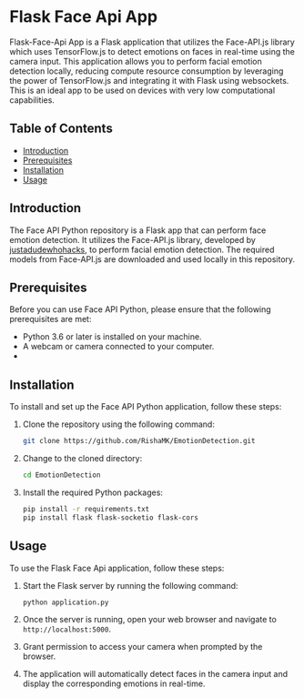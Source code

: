 # Flask Face Api App

Flask-Face-Api App is a Flask application that utilizes the Face-API.js library which uses TensorFlow.js to detect emotions on faces in real-time using the camera input. This application allows you to perform facial emotion detection locally, reducing compute resource consumption by leveraging the power of TensorFlow.js and integrating it with Flask using websockets. This is an ideal app to be used on devices with very low computational capabilities.

## Table of Contents
- [Introduction](#introduction)
- [Prerequisites](#prerequisites)
- [Installation](#installation)
- [Usage](#usage)


## Introduction
The Face API Python repository is a Flask app that can perform face emotion detection. It utilizes the Face-API.js library, developed by [justadudewhohacks](https://github.com/justadudewhohacks), to perform facial emotion detection. The required models from Face-API.js are downloaded and used locally in this repository.

## Prerequisites
Before you can use Face API Python, please ensure that the following prerequisites are met:
- Python 3.6 or later is installed on your machine.
- A webcam or camera connected to your computer.
- 

## Installation
To install and set up the Face API Python application, follow these steps:

1. Clone the repository using the following command:
    ```bash
    git clone https://github.com/RishaMK/EmotionDetection.git
    ```

2. Change to the cloned directory:
    ```bash
    cd EmotionDetection
    ```

3. Install the required Python packages:
    ```bash
    pip install -r requirements.txt
    pip install flask flask-socketio flask-cors
    ```

## Usage
To use the Flask Face Api application, follow these steps:

1. Start the Flask server by running the following command:
    ```bash
    python application.py
    ```

2. Once the server is running, open your web browser and navigate to `http://localhost:5000`.

3. Grant permission to access your camera when prompted by the browser.

4. The application will automatically detect faces in the camera input and display the corresponding emotions in real-time.

